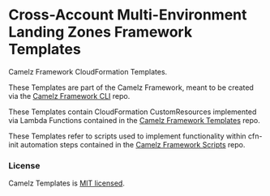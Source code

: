# Cross-Account Multi-Environment Landing Zones Framework Templates
Camelz Framework CloudFormation Templates.

These Templates are part of the Camelz Framework, meant to be created via the [Camelz Framework CLI](https://github.com/mjcconsulting/camelz-cli) repo.

These Templates contain CloudFormation CustomResources implemented via Lambda Functions contained in the [Camelz Framework Templates](https://github.com/mjcconsulting/camelz-templates) repo.

These Templates refer to scripts used to implement functionality within cfn-init automation steps contained in the [Camelz Framework Scripts](https://github.com/mjcconsulting/camelz-scripts) repo.

### License

Camelz Templates is [MIT licensed](./LICENSE).
